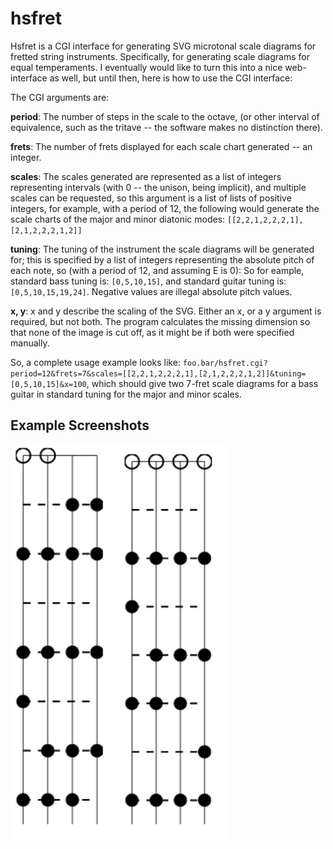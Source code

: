 # hsfret
Hsfret is a CGI interface for generating SVG microtonal scale diagrams for fretted string instruments. Specifically, for generating scale diagrams for equal temperaments. I eventually would like to turn this into a nice web-interface as well, but until then, here is how to use the CGI interface:

The CGI arguments are:

**period**: The number of steps in the scale to the octave, (or other interval of equivalence, such as the tritave -- the software makes no distinction there).

**frets**: The number of frets displayed for each scale chart generated -- an integer. 

**scales**: The scales generated are represented as a list of integers representing intervals (with 0 -- the unison, being implicit), and multiple scales can be requested, so this argument is a list of lists of positive integers, for example, with a period of 12, the following would generate the scale charts of the major and minor diatonic modes: `[[2,2,1,2,2,2,1],[2,1,2,2,2,1,2]]`

**tuning**: The tuning of the instrument the scale diagrams will be generated for; this is specified by a list of integers representing the absolute pitch of each note, so (with a period of 12, and assuming E is 0): So for eample, standard bass tuning is: `[0,5,10,15]`, and standard guitar tuning is: `[0,5,10,15,19,24]`. Negative values are illegal absolute pitch values.

**x, y**: x and y describe the scaling of the SVG. Either an x, or a y argument is required, but not both. The program calculates the missing dimension so that none of the image is cut off, as it might be if both were specified manually.

So, a complete usage example looks like: `foo.bar/hsfret.cgi?period=12&frets=7&scales=[[2,2,1,2,2,2,1],[2,1,2,2,2,1,2]]&tuning=[0,5,10,15]&x=100`, which should give two 7-fret scale diagrams for a bass guitar in standard tuning for the major and minor scales.

Example Screenshots
-------------------
<img src="hsfret_screenshot.png" width=350 > 